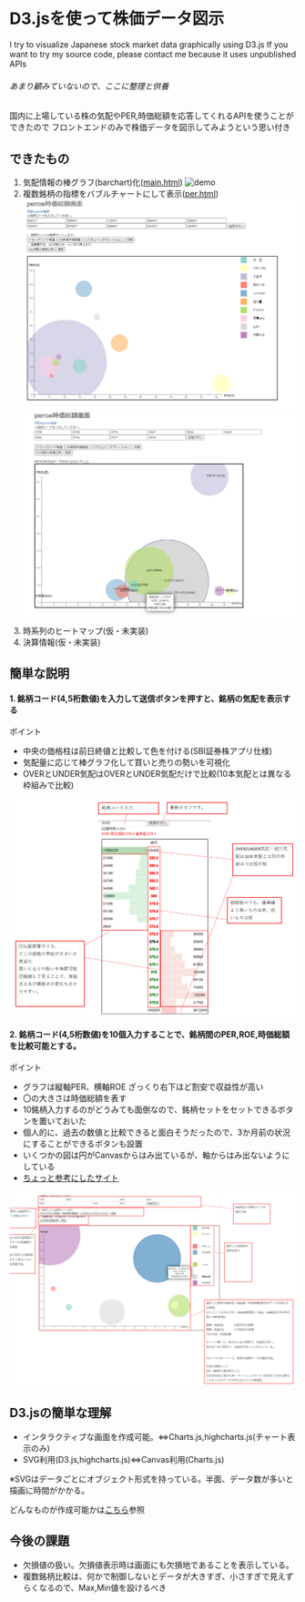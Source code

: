 # D3.jsを使って株価データ図示
 I try to visualize Japanese stock market data graphically  using D3.js
 If you want to try my source code, please contact me 
 because it uses unpublished APIs

###### あまり顧みていないので、ここに整理と供養
国内に上場している株の気配やPER,時価総額を応答してくれるAPIを使うことができたので
フロントエンドのみで株価データを図示してみようという思い付き

## できたもの
1. 気配情報の棒グラフ(barchart)化([main.html](/main.html))
![demo](./img/barchart_demo.gif)
2. 複数銘柄の指標をバブルチャートにして表示([per.html](/per.html))
![](./img/README_2022-01-27-20-00-28.png)
![](./img/README_2022-01-27-19-51-46.png)
3. 時系列のヒートマップ(仮・未実装)
4. 決算情報(仮・未実装)


## 簡単な説明
#### 1.  銘柄コード(4,5桁数値)を入力して送信ボタンを押すと、銘柄の気配を表示する

ポイント

- 中央の価格柱は前日終値と比較して色を付ける(SBI証券株アプリ仕様)
- 気配量に応じて棒グラフ化して買いと売りの勢いを可視化
- OVERとUNDER気配はOVERとUNDER気配だけで比較(10本気配とは異なる枠組みで比較)

![](./img/README_2022-01-27-20-32-24.png)

#### 2. 銘柄コード(4,5桁数値)を10個入力することで、銘柄間のPER,ROE,時価総額を比較可能とする。

ポイント

- グラフは縦軸PER、横軸ROE ざっくり右下ほど割安で収益性が高い
- 〇の大きさは時価総額を表す
- 10銘柄入力するのがどうみても面倒なので、銘柄セットをセットできるボタンを置いておいた
- 個人的に、過去の数値と比較できると面白そうだったので、3か月前の状況にすることができるボタンも設置
- いくつかの図は円がCanvasからはみ出ているが、軸からはみ出ないようにしている
- [ちょっと参考にしたサイト](https://archive.nytimes.com/www.nytimes.com/interactive/2012/05/17/business/dealbook/how-the-facebook-offering-compares.html)

![](./img/README_2022-01-27-20-24-19.png)


## D3.jsの簡単な理解

- インタラクティブな画面を作成可能。⇔Charts.js,highcharts.js(チャート表示のみ)
- SVG利用(D3.js,highcharts.js)⇔Canvas利用(Charts.js)

※SVGはデータごとにオブジェクト形式を持っている。半面、データ数が多いと描画に時間がかかる。

どんなものが作成可能かは[こちら](https://github.com/d3/d3/wiki/Gallery)参照

## 今後の課題
- 欠損値の扱い。欠損値表示時は画面にも欠損地であることを表示している。
- 複数銘柄比較は、何かで制御しないとデータが大きすぎ、小さすぎで見えずらくなるので、Max,Min値を設けるべき


